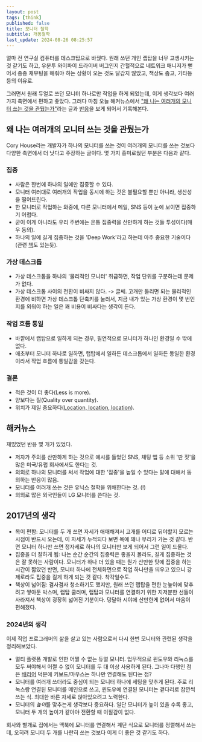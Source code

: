 ```yaml
---
layout: post
tags: [think]
published: false
title: 모니터 철학
subtitle: 개똥철학
last_update: 2024-08-26 08:25:57
---
```


 얼마 전 연구실 컴퓨터를 데스크탑으로 바꿨다. 원래 쓰던 개인 랩탑을 너무 고생시키는 것 같기도 하고, 우분투 와이파이 드라이버 버그인지 간헐적으로 네트워크 매니저가 뻗어서 종종 재부팅을 해줘야 하는 상황이 오는 것도 달갑지 않았고, 책상도 좁고, 기타등등의 이유로.

 그러면서 원래 듀얼로 쓰던 모니터 하나로만 작업을 하게 되었는데, 이게 생각보다 여러가지 측면에서 편하고 좋았다. 그러다 마침 오늘 해커뉴스에서 ["왜 나는 여러개의 모니터 쓰는 것을 관뒀는가"](https://hackernoon.com/why-i-stopped-using-multiple-monitors-bfd87efa2e5b#.mee4fysjf)라는 글과 [반응](https://news.ycombinator.com/item?id=13968519)을 보게 되어서 기록해본다.

## 왜 나는 여러개의 모니터 쓰는 것을 관뒀는가
 Cory House라는 개발자가 하나의 모니터를 쓰는 것이 여러개의 모니터를 쓰는 것보다 다양한 측면에서 더 낫다고 주장하는 글이다. 몇 가지 흥미로웠던 부분은 다음과 같다.

### 집중

 - 사람은 한번에 하나의 일에만 집중할 수 있다.
 - 모니터 여러대로 여러개의 작업을 동시에 하는 것은 불필요할 뿐만 아니라, 생산성을 떨어뜨린다.
 - 한 모니터로 작업하는 와중에, 다른 모니터에서 메일, SNS 등이 눈에 보이면 집중하기 어렵다.
 - 굳이 이게 아니라도 우리 주변에는 온통 집중력을 산만하게 하는 것들 투성이다(매우 동의).
 - 하나의 일에 길게 집중하는 것을 'Deep Work'라고 하는데 아주 중요한 기술이다(관련 [책](https://www.amazon.com/Deep-Work-Focused-Success-Distracted/dp/1455586692)도 있는듯).

### 가상 데스크톱

 - 가상 데스크톱을 하나의 '물리적인 모니터' 취급하면, 작업 단위를 구분하는데 문제가 없다.
 - 가상 데스크톱 사이의 전환이 비싸지 않다. -> 글쎄. 고개만 돌리면 되는 물리적인 환경에 비하면 가상 데스크톱 단축키를 눌러서, 지금 내가 있는 가상 환경이 몇 번인지를 외워야 하는 일은 꽤 비용이 비싸다는 생각이 든다.

### 작업 흐름 통일

 - 바깥에서 랩탑으로 일하게 되는 경우, 필연적으로 모니터가 하나인 환경일 수 밖에 없다.
 - 애초부터 모니터 하나로 일하면, 랩탑에서 일하든 데스크톱에서 일하든 동일한 환경이라서 작업 흐름에 통일감을 갖는다.

### 결론

 - 적은 것이 더 좋다(Less is more).
 - 양보다는 질(Quality over quantity).
 - 위치가 제일 중요하다([Location, location, location](https://www.thebalance.com/what-location-means-in-real-estate-1798766)).

## 해커뉴스
 재밌었던 반응 몇 개가 있었다.

 - 저자가 주의를 산만하게 하는 것으로 예시를 들었던 SNS, 채팅 앱 등 소위 '딴 짓'을 많은 미국/유럽 회사에서도 한다는 것.
 - 의외로 하나의 모니터를 써서 작업에 대한 '집중'을 높일 수 있다는 말에 대해서 동의하는 반응이 많음.
 - 모니터를 여러개 쓰는 것은 유닉스 철학을 위배한다는 것. (!)
 - 의외로 많은 외국인들이 LG 모니터를 쓴다는 것.

## 2017년의 생각
 
 - 목이 편함: 모니터를 두 개 쓰면 자세가 애매해져서 고개를 어디로 둬야할지 모르는 시점이 반드시 오는데, 이 자세가 누적되다 보면 목에 꽤나 무리가 가는 것 같다. 반면 모니터 하나만 쓰면 정자세로 하나의 모니터만 보게 되어서 그런 일이 드물다.
 - 집중을 더 잘하게 됨: 나는 순간 순간의 집중력은 좋을지 몰라도, 길게 집중하는 것은 잘 못하는 사람이다. 모니터가 하나 더 있을 때는 뭔가 산만한 탓에 집중을 하는 시간이 짧았던 반면, 모니터 하나에 전체화면으로 작업 하나만을 띄우고 있으니 강제로라도 집중을 길게 하게 되는 것 같다. 착각일수도.
 - 책상이 넓어짐: 겸사겸사 청소하기도 했지만, 원래 쓰던 랩탑을 편한 눈높이에 맞추려고 쌓아둔 박스며, 랩탑 쿨러며, 랩탑과 모니터를 연결하기 위한 지저분한 선들이 사라져서 책상이 굉장히 넓어진 기분이다. 덩달아 시야에 산만한게 없어서 마음이 편해졌다.

### 2024년의 생각
 
 이제 직업 프로그래머의 삶을 살고 있는 사람으로서 다시 한번 모니터와 관련된 생각을 정리해보았다.
 * 멀티 플랫폼 개발로 인한 어쩔 수 없는 듀얼 모니터. 업무적으로 윈도우와 리눅스를 모두 써야해서 어쩔 수 없이 모니터를 두 대 이상 사용하게 된다. 그나마 다행인 점은 [배리어](https://github.com/debauchee/barrier) 덕분에 키보드/마우스는 하나만 연결해도 된다는 점?
 * 모니터를 여러개 쓰더라도 중심이 되는 모니터 하나에 세팅을 맞추게 된다. 주로 리눅스랑 연결된 모니터를 메인으로 쓰고, 윈도우에 연결된 모니터는 곁다리로 잠깐씩 쓰는 식. 최대한 바른 자세로 앉아있으려고 노력한다.
 * 모니터의 *높이*를 맞추는게 생각보다 중요하다. 일단 모니터가 높이 있을 수록 좋고, 모니터 두 개의 높이가 같아야 전환할 때 이질감이 없다.

 회사와 별개로 집에서는 맥북에 모니터를 연결해서 계단 식으로 모니터를 정렬해서 쓰는데, 오히려 모니터 두 개를 나란히 쓰는 것보다 이게 더 좋은 것 같기도 하다.
